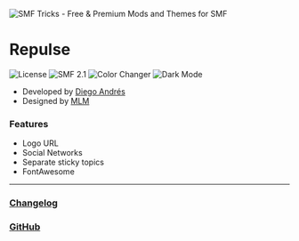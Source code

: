 ![SMF Tricks - Free & Premium Mods and Themes for SMF](https://smftricks.com/logos/logo.png)

<!-- ![Theme Preview](https://i.imgur.com/Qa54RGZ.gif) -->

# Repulse
![License](https://img.shields.io/badge/License-MIT-248049) ![SMF 2.1](https://img.shields.io/badge/SMF-2.1-3f73a0) ![Color Changer](https://img.shields.io/badge/Color%20Changer-Yes-a34841) ![Dark Mode](https://img.shields.io/badge/Dark%20Mode-Yes-4d827f)

* Developed by [Diego Andrés](https://github.com/DiegoAndresCortes)
* Designed by [MLM](https://www.simplemachines.org/community/index.php?action=profile;u=261314)

### Features
- Logo URL
- Social Networks
- Separate sticky topics
- FontAwesome
---
### [Changelog](https://github.com/SMFTricks/Repulse/blob/main/CHANGELOG.md)
### [GitHub](https://github.com/SMFTricks/Repulse)